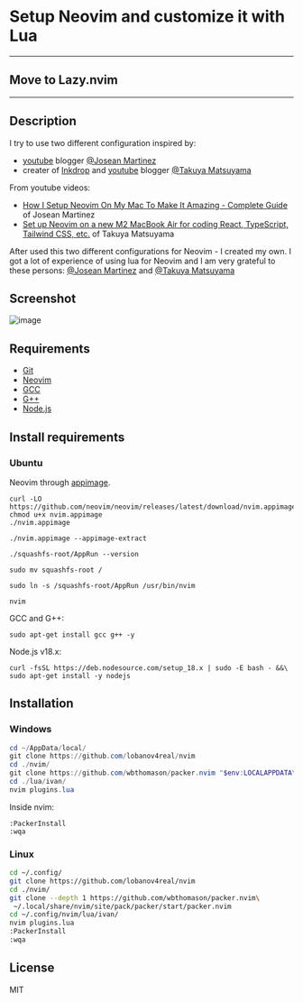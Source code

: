 # Setup Neovim and customize it with Lua

___

## Move to Lazy.nvim

___

## Description

I try to use two different configuration inspired by:

- [youtube](https://www.youtube.com/@joseanmartinez) blogger [@Josean Martinez](https://github.com/josean-dev)
- creater of [Inkdrop](https://www.inkdrop.app/) and [youtube](https://www.youtube.com/@devaslife) blogger [@Takuya Matsuyama](https://github.com/craftzdog)

From youtube videos:

- [How I Setup Neovim On My Mac To Make It Amazing - Complete Guide](https://www.youtube.com/watch?v=vdn_pKJUda8&t=1s) of Josean Martinez
- [Set up Neovim on a new M2 MacBook Air for coding React, TypeScript, Tailwind CSS, etc.](https://www.youtube.com/watch?v=ajmK0ZNcM4Q&t=372s) of Takuya Matsuyama

After used this two different configurations for Neovim - I created my own. I got a lot of experience of using lua for Neovim and I am very grateful to these persons: [@Josean Martinez](https://github.com/josean-dev) and [@Takuya Matsuyama](https://github.com/craftzdog)

## Screenshot

![image](https://github.com/lobanov4real/nvim/assets/110660329/b22eec48-840c-4c43-8485-093c392b9522)

## Requirements

- [Git](https://git-scm.com/downloads)
- [Neovim](https://neovim.io/)
- [GCC](https://gcc.gnu.org/)
- [G++](https://linux.die.net/man/1/g++)
- [Node.js](https://github.com/nodesource/distributions)

## Install requirements

### Ubuntu

Neovim through [appimage](https://github.com/neovim/neovim/wiki/Installing-Neovim#appimage-universal-linux-package).

```shell
curl -LO https://github.com/neovim/neovim/releases/latest/download/nvim.appimage
chmod u+x nvim.appimage
./nvim.appimage
```

```shell
./nvim.appimage --appimage-extract
```

```shell
./squashfs-root/AppRun --version
```

```shell
sudo mv squashfs-root /
```

```shell
sudo ln -s /squashfs-root/AppRun /usr/bin/nvim
```

```shell
nvim
```

GCC and G++:

```shell
sudo apt-get install gcc g++ -y
```

Node.js v18.x:

```shell
curl -fsSL https://deb.nodesource.com/setup_18.x | sudo -E bash - &&\
sudo apt-get install -y nodejs
```

## Installation

### Windows

```powershell
cd ~/AppData/local/
git clone https://github.com/lobanov4real/nvim
cd ./nvim/
git clone https://github.com/wbthomason/packer.nvim "$env:LOCALAPPDATA\nvim-data\site\pack\packer\start\packer.nvim"
cd ./lua/ivan/
nvim plugins.lua
```

Inside nvim:

```vim
:PackerInstall
:wqa
```

### Linux

```bash
cd ~/.config/
git clone https://github.com/lobanov4real/nvim
cd ./nvim/
git clone --depth 1 https://github.com/wbthomason/packer.nvim\
 ~/.local/share/nvim/site/pack/packer/start/packer.nvim
cd ~/.config/nvim/lua/ivan/
nvim plugins.lua
:PackerInstall
:wqa
```

## License

MIT
